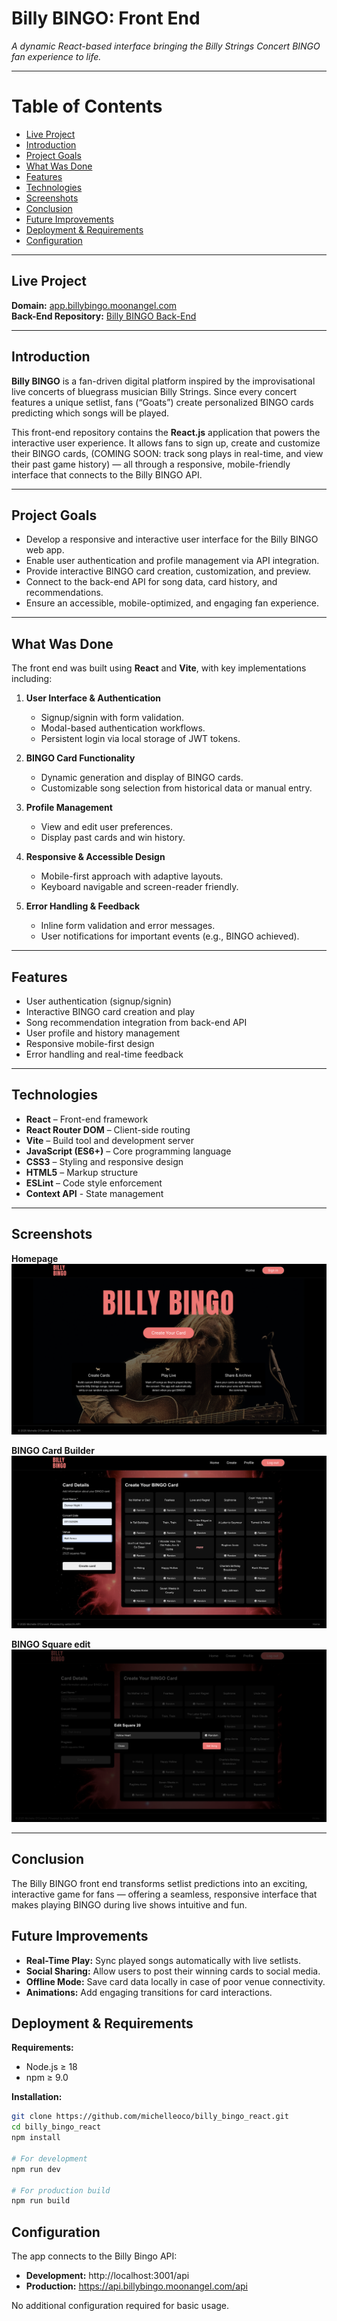 # Billy BINGO: Front End

_A dynamic React-based interface bringing the Billy Strings Concert BINGO fan experience to life._

---

# Table of Contents

- [Live Project](#live-project)
- [Introduction](#introduction)
- [Project Goals](#project-goals)
- [What Was Done](#what-was-done)
- [Features](#features)
- [Technologies](#technologies)
- [Screenshots](#screenshots)
- [Conclusion](#conclusion)
- [Future Improvements](#future-improvements)
- [Deployment & Requirements](#deployment--requirements)
- [Configuration](#configuration)

---

## Live Project

**Domain:** [app.billybingo.moonangel.com](https://app.billybingo.moonangel.com/)  
**Back-End Repository:** [Billy BINGO Back-End](https://github.com/michelleoco/billy_bingo_express)

---

## Introduction

**Billy BINGO** is a fan-driven digital platform inspired by the improvisational live concerts of bluegrass musician Billy Strings. Since every concert features a unique setlist, fans (“Goats”) create personalized BINGO cards predicting which songs will be played.

This front-end repository contains the **React.js** application that powers the interactive user experience. It allows fans to sign up, create and customize their BINGO cards, (COMING SOON: track song plays in real-time, and view their past game history) — all through a responsive, mobile-friendly interface that connects to the Billy BINGO API.

---

## Project Goals

- Develop a responsive and interactive user interface for the Billy BINGO web app.
- Enable user authentication and profile management via API integration.
- Provide interactive BINGO card creation, customization, and preview.
- Connect to the back-end API for song data, card history, and recommendations.
- Ensure an accessible, mobile-optimized, and engaging fan experience.

---

## What Was Done

The front end was built using **React** and **Vite**, with key implementations including:

1. **User Interface & Authentication**

   - Signup/signin with form validation.
   - Modal-based authentication workflows.
   - Persistent login via local storage of JWT tokens.

2. **BINGO Card Functionality**

   - Dynamic generation and display of BINGO cards.
   - Customizable song selection from historical data or manual entry.

3. **Profile Management**

   - View and edit user preferences.
   - Display past cards and win history.

4. **Responsive & Accessible Design**

   - Mobile-first approach with adaptive layouts.
   - Keyboard navigable and screen-reader friendly.

5. **Error Handling & Feedback**
   - Inline form validation and error messages.
   - User notifications for important events (e.g., BINGO achieved).

---

## Features

- User authentication (signup/signin)
- Interactive BINGO card creation and play
- Song recommendation integration from back-end API
- User profile and history management
- Responsive mobile-first design
- Error handling and real-time feedback

---

## Technologies

- **React** – Front-end framework
- **React Router DOM** – Client-side routing
- **Vite** – Build tool and development server
- **JavaScript (ES6+)** – Core programming language
- **CSS3** – Styling and responsive design
- **HTML5** – Markup structure
- **ESLint** – Code style enforcement
- **Context API** - State management

---

## Screenshots

**Homepage**  
![Homepage Screenshot](./screenshots/home.png)

**BINGO Card Builder**  
![BINGO Card Builder Screenshot](./screenshots/bingo_card.png)

**BINGO Square edit**  
![BINGO Square edit Screenshot](./screenshots/edit_song.png)

---

## Conclusion

The Billy BINGO front end transforms setlist predictions into an exciting, interactive game for fans — offering a seamless, responsive interface that makes playing BINGO during live shows intuitive and fun.

## Future Improvements

- **Real-Time Play:** Sync played songs automatically with live setlists.
- **Social Sharing:** Allow users to post their winning cards to social media.
- **Offline Mode:** Save card data locally in case of poor venue connectivity.
- **Animations:** Add engaging transitions for card interactions.

## Deployment & Requirements

**Requirements:**

- Node.js ≥ 18
- npm ≥ 9.0

**Installation:**

```bash
git clone https://github.com/michelleoco/billy_bingo_react.git
cd billy_bingo_react
npm install

# For development
npm run dev

# For production build
npm run build
```

## Configuration

The app connects to the Billy Bingo API:

- **Development:** http://localhost:3001/api
- **Production:** https://api.billybingo.moonangel.com/api

No additional configuration required for basic usage.
